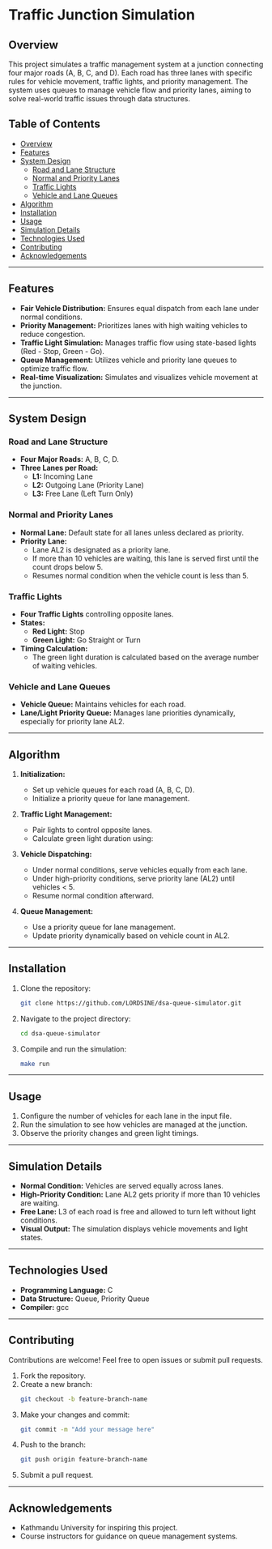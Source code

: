 # Traffic Junction Simulation

## Overview  
This project simulates a traffic management system at a junction connecting four major roads (A, B, C, and D). Each road has three lanes with specific rules for vehicle movement, traffic lights, and priority management. The system uses queues to manage vehicle flow and priority lanes, aiming to solve real-world traffic issues through data structures.

## Table of Contents
- [Overview](#overview)
- [Features](#features)
- [System Design](#system-design)
  - [Road and Lane Structure](#road-and-lane-structure)
  - [Normal and Priority Lanes](#normal-and-priority-lanes)
  - [Traffic Lights](#traffic-lights)
  - [Vehicle and Lane Queues](#vehicle-and-lane-queues)
- [Algorithm](#algorithm)
- [Installation](#installation)
- [Usage](#usage)
- [Simulation Details](#simulation-details)
- [Technologies Used](#technologies-used)
- [Contributing](#contributing)
- [Acknowledgements](#acknowledgements)

---

## Features
- **Fair Vehicle Distribution:** Ensures equal dispatch from each lane under normal conditions.
- **Priority Management:** Prioritizes lanes with high waiting vehicles to reduce congestion.
- **Traffic Light Simulation:** Manages traffic flow using state-based lights (Red - Stop, Green - Go).
- **Queue Management:** Utilizes vehicle and priority lane queues to optimize traffic flow.
- **Real-time Visualization:** Simulates and visualizes vehicle movement at the junction.

---

## System Design

### Road and Lane Structure
- **Four Major Roads:** A, B, C, D.
- **Three Lanes per Road:**
  - **L1:** Incoming Lane
  - **L2:** Outgoing Lane (Priority Lane)
  - **L3:** Free Lane (Left Turn Only)

### Normal and Priority Lanes
- **Normal Lane:** Default state for all lanes unless declared as priority.
- **Priority Lane:** 
  - Lane AL2 is designated as a priority lane.
  - If more than 10 vehicles are waiting, this lane is served first until the count drops below 5.
  - Resumes normal condition when the vehicle count is less than 5.

### Traffic Lights
- **Four Traffic Lights** controlling opposite lanes.
- **States:**
  - **Red Light:** Stop
  - **Green Light:** Go Straight or Turn
- **Timing Calculation:**
  - The green light duration is calculated based on the average number of waiting vehicles.

### Vehicle and Lane Queues
- **Vehicle Queue:** Maintains vehicles for each road.
- **Lane/Light Priority Queue:** Manages lane priorities dynamically, especially for priority lane AL2.

---

## Algorithm
1. **Initialization:**
   - Set up vehicle queues for each road (A, B, C, D).
   - Initialize a priority queue for lane management.
2. **Traffic Light Management:**
   - Pair lights to control opposite lanes.
   - Calculate green light duration using:


3. **Vehicle Dispatching:**
   - Under normal conditions, serve vehicles equally from each lane.
   - Under high-priority conditions, serve priority lane (AL2) until vehicles < 5.
   - Resume normal condition afterward.
4. **Queue Management:**
   - Use a priority queue for lane management.
   - Update priority dynamically based on vehicle count in AL2.

---

## Installation
1. Clone the repository:
    ```bash
    git clone https://github.com/LORDSINE/dsa-queue-simulator.git
    ```
2. Navigate to the project directory:
    ```bash
    cd dsa-queue-simulator
    ```
3. Compile and run the simulation:
    ```bash
    make run
    ```

---

## Usage
1. Configure the number of vehicles for each lane in the input file.
2. Run the simulation to see how vehicles are managed at the junction.
3. Observe the priority changes and green light timings.

---

## Simulation Details
- **Normal Condition:** Vehicles are served equally across lanes.
- **High-Priority Condition:** Lane AL2 gets priority if more than 10 vehicles are waiting.
- **Free Lane:** L3 of each road is free and allowed to turn left without light conditions.
- **Visual Output:** The simulation displays vehicle movements and light states.

---

## Technologies Used
- **Programming Language:** C
- **Data Structure:** Queue, Priority Queue
- **Compiler:** gcc

---

## Contributing
Contributions are welcome! Feel free to open issues or submit pull requests.
1. Fork the repository.
2. Create a new branch:
    ```bash
    git checkout -b feature-branch-name
    ```
3. Make your changes and commit:
    ```bash
    git commit -m "Add your message here"
    ```
4. Push to the branch:
    ```bash
    git push origin feature-branch-name
    ```
5. Submit a pull request.

---

## Acknowledgements
- Kathmandu University for inspiring this project.
- Course instructors for guidance on queue management systems.
